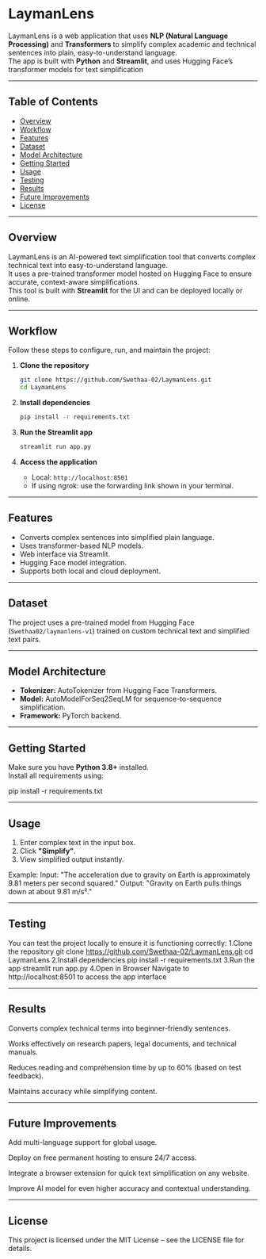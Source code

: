 # LaymanLens

LaymanLens is a web application that uses **NLP (Natural Language Processing)** and **Transformers** to simplify complex academic and technical sentences into plain, easy-to-understand language.  
The app is built with **Python** and **Streamlit**, and uses Hugging Face’s transformer models for text simplification 

---

## Table of Contents
- [Overview](#overview)
- [Workflow](#workflow)
- [Features](#features)
- [Dataset](#dataset)
- [Model Architecture](#model-architecture)
- [Getting Started](#getting-started)
- [Usage](#usage)
- [Testing](#testing)
- [Results](#results)
- [Future Improvements](#future-improvements)
- [License](#license)

---

## Overview
LaymanLens is an AI-powered text simplification tool that converts complex technical text into easy-to-understand language.  
It uses a pre-trained transformer model hosted on Hugging Face to ensure accurate, context-aware simplifications.  
This tool is built with **Streamlit** for the UI and can be deployed locally or online.

---

## Workflow
Follow these steps to configure, run, and maintain the project:

1. **Clone the repository**
    ```bash
    git clone https://github.com/Swethaa-02/LaymanLens.git
    cd LaymanLens
    ```

2. **Install dependencies**
    ```bash
    pip install -r requirements.txt
    ```

3. **Run the Streamlit app**
    ```bash
    streamlit run app.py
    ```

4. **Access the application**
    - Local: `http://localhost:8501`
    - If using ngrok: use the forwarding link shown in your terminal.

---

## Features
- Converts complex sentences into simplified plain language.
- Uses transformer-based NLP models.
- Web interface via Streamlit.
- Hugging Face model integration.
- Supports both local and cloud deployment.

---

## Dataset
The project uses a pre-trained model from Hugging Face (`Swethaa02/laymanlens-v1`) trained on custom technical text and simplified text pairs.

---

## Model Architecture
- **Tokenizer:** AutoTokenizer from Hugging Face Transformers.
- **Model:** AutoModelForSeq2SeqLM for sequence-to-sequence simplification.
- **Framework:** PyTorch backend.

---

## Getting Started
Make sure you have **Python 3.8+** installed.  
Install all requirements using:

pip install -r requirements.txt

---

## Usage
1. Enter complex text in the input box.  
2. Click **"Simplify"**.  
3. View simplified output instantly.

Example:
Input: "The acceleration due to gravity on Earth is approximately 9.81 meters per second squared."
Output: "Gravity on Earth pulls things down at about 9.81 m/s²."

---

## Testing
You can test the project locally to ensure it is functioning correctly:
1.Clone the repository
git clone https://github.com/Swethaa-02/LaymanLens.git
cd LaymanLens
2.Install dependencies
pip install -r requirements.txt
3.Run the app
streamlit run app.py
4.Open in Browser
Navigate to http://localhost:8501 to access the app interface

---

## Results
Converts complex technical terms into beginner-friendly sentences.

Works effectively on research papers, legal documents, and technical manuals.

Reduces reading and comprehension time by up to 60% (based on test feedback).

Maintains accuracy while simplifying content.

---

## Future Improvements
Add multi-language support for global usage.

Deploy on free permanent hosting to ensure 24/7 access.

Integrate a browser extension for quick text simplification on any website.

Improve AI model for even higher accuracy and contextual understanding.

---

## License
This project is licensed under the MIT License – see the LICENSE file for details.



